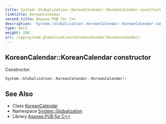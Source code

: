 ```yaml
---
title: System::Globalization::KoreanCalendar::KoreanCalendar constructor
linktitle: KoreanCalendar
second_title: Aspose.PUB for C++
description: 'System::Globalization::KoreanCalendar::KoreanCalendar constructor. Constructor in C++.'
type: docs
weight: 100
url: /cpp/system.globalization/koreancalendar/koreancalendar/
---
```

## KoreanCalendar::KoreanCalendar constructor


Constructor.

```cpp
System::Globalization::KoreanCalendar::KoreanCalendar()
```

## See Also

* Class [KoreanCalendar](../)
* Namespace [System::Globalization](../../)
* Library [Aspose.PUB for C++](../../../)
